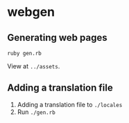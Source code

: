 # webgen

## Generating web pages

```
ruby gen.rb
```

View at `../assets`.

## Adding a translation file

1. Adding a translation file to `./locales`
2. Run `./gen.rb`
